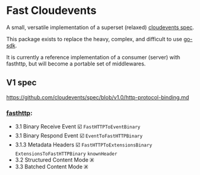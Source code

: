 # Fast Cloudevents

A small, versatile implementation of a superset (relaxed) [cloudevents spec](https://github.com/cloudevents/spec).

This package exists to replace the heavy, complex, and difficult to use [go-sdk](https://github.com/cloudevents/sdk-go).

It is currently a reference implementation of a consumer (server) with fasthttp, but will become a portable set of middlewares.

## V1 spec

https://github.com/cloudevents/spec/blob/v1.0/http-protocol-binding.md

### [fasthttp](https://github.com/valyala/fasthttp):

- 3.1 Binary Receive Event ☑️	`FastHTTPToEventBinary`
- 3.1 Binary Respond Event ☑️	`EventToFastHTTPBinary`
- 3.1.3 Metadata Headers ☑️	`FastHTTPToExtensionsBinary` `ExtensionsToFastHTTPBinary` `knownHeader` 
- 3.2 Structured Content Mode 🗷
- 3.3 Batched Content Mode 🗷

